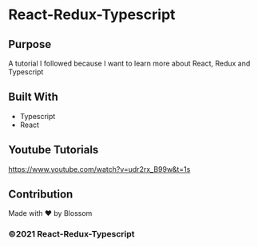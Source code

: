 # React-Redux-Typescript

## Purpose
A tutorial I followed because I want to learn more about React, Redux and Typescript

## Built With
* Typescript
* React

## Youtube Tutorials
https://www.youtube.com/watch?v=udr2rx_B99w&t=1s

## Contribution
Made with ❤️ by Blossom

### ©️2021 React-Redux-Typescript
